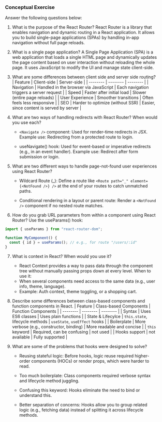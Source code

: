 ### Conceptual Exercise

Answer the following questions below:

1. What is the purpose of the React Router?
   React Router is a library that enables navigation and dynamic routing in a React application. It allows you to build single-page applications (SPAs) by handling in-app navigation without full page reloads.

2. What is a single page application?
   A Single Page Application (SPA) is a web application that loads a single HTML page and dynamically updates the page content based on user interaction without reloading the whole page. It uses JavaScript to modify the UI and manage state client-side.

3. What are some differences between client side and server side routing?
   | Feature | Client-side | Server-side |
   | -------- | -------- | -------- |
   | Navigation | Handled in the browser via JavaScript | Each navigation triggers a server request |
   | Speed | Faster after initial load | Slower (entire page reloads) |
   | User Experience | Smoother transitions | Often feels less responsive |
   | SEO | Harder to optimize (without SSR) | Easier, since content is served by server |

4. What are two ways of handling redirects with React Router? When would you use each?

   - `<Navigate />` component:
     Used for render-time redirects in JSX.
     Example use: Redirecting from a protected route to login.

   - useNavigate() hook:
     Used for event-based or imperative redirects (e.g., in an event handler).
     Example use: Redirect after form submission or login.

5. What are two different ways to handle page-not-found user experiences using React Router?

   - Wildcard Route (_):
     Define a route like ``` <Route path="_" element={<NotFound />} /> ``` at the end of your routes to catch unmatched paths.

   - Conditional rendering in a layout or parent route:
     Render a `<NotFound />` component if no nested route matches.

6. How do you grab URL parameters from within a component using React Router?
   Use the useParams() hook:

```js
import { useParams } from "react-router-dom";

function MyComponent() {
  const { id } = useParams(); // e.g., for route "/users/:id"
}
```

7. What is context in React? When would you use it?

   - React Context provides a way to pass data through the component tree without manually passing props down at every level.
     When to use it:
   - When several components need access to the same data (e.g., user info, theme, language).
   - Example: Auth context, theme toggling, or a shopping cart.

8. Describe some differences between class-based components and function
   components in React.
   | Feature | Class-based Components | Function Components |
   | -------- | -------- | -------- |
   | Syntax | Uses ES6 classes | Uses plain functions |
   | State & Lifecylce | `this.state`, lifecycle methods | `useState`, `useEffect` hooks |
   | Boilerplate | More verbose (e.g., constructor, binding) | More readable and concise |
   | `this` keyword | Required, can be confusing | not used |
   | Hooks support | not available | Fully supported |

9. What are some of the problems that hooks were designed to solve?

   - Reusing stateful logic:
     Before hooks, logic reuse required higher-order components (HOCs) or render props, which were harder to read.

   - Too much boilerplate:
     Class components required verbose syntax and lifecycle method juggling.

   - Confusing this keyword:
     Hooks eliminate the need to bind or understand this.

   - Better separation of concerns:
     Hooks allow you to group related logic (e.g., fetching data) instead of splitting it across lifecycle methods.
